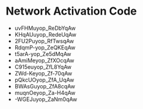 # Network Activation Code
* uvFHMuyop_ReDbYqAw
* KHqAUuyop_RedeUqAw
* 2FU2Puyop_RfTwsqAw
* RdqmP-yop_ZeQKEqAw
* t5arA-yop_Ze5dMqAw
* aAmiMeyop_ZfXOcqAw
* C915euyop_ZfL8YqAw
* ZWd-Keyop_Zf-70qAw
* pQkcUOyop_ZfA_UqAw
* BWAsGuyop_ZfA8cqAw
* muqnOeyop_Za-H4qAw
* -WGEJuyop_ZaNm0qAw